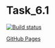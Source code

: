 # Task_6.1

[![Build status](https://ci.appveyor.com/api/projects/status/c8rch0o4s8htv19c?svg=true)](https://ci.appveyor.com/project/DiRover/ahj-homework-dnd-6-1-a)

[GitHub Pages](https://dirover.github.io/ahj-homework-dnd-6.1-a-/)